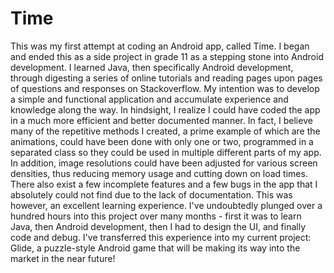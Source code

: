 # Time
This was my first attempt at coding an Android app, called Time. I began and ended this as a side project in grade 11 as a stepping stone into Android development. I learned Java, then specifically Android development, through digesting a series of online tutorials and reading pages upon pages of questions and responses on Stackoverflow. My intention was to develop a simple and functional application and accumulate experience and knowledge along the way. In hindsight, I realize I could have coded the app in a much more efficient and better documented manner. In fact, I believe many of the repetitive methods I created, a prime example of which are the animations, could have been done with only one or two, programmed in a separated class so they could be used in multiple different parts of my app. In addition, image resolutions could have been adjusted for various screen densities, thus reducing memory usage and cutting down on load times. There also exist a few incomplete features and a few bugs in the app that I absolutely could not find due to the lack of documentation. This was however, an excellent learning experience. I've undoubtedly plunged over a hundred hours into this project over many months - first it was to learn Java, then Android development, then I had to design the UI, and finally code and debug. I've transferred this experience into my current project: Glide, a puzzle-style Android game that will be making its way into the market in the near future!
